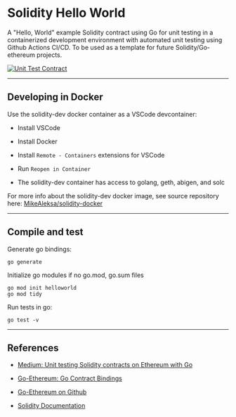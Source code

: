 # Solidity Hello World

A "Hello, World" example Solidity contract using Go for unit testing in a containerized development environment with automated unit testing using Github Actions CI/CD. To be used as a template for future Solidity/Go-ethereum projects.

[![Unit Test Contract](https://github.com/MikeAleksa/solidity-hello-world/actions/workflows/unit-test.yaml/badge.svg)](https://github.com/MikeAleksa/solidity-hello-world/actions/workflows/unit-test.yaml)

---

## Developing in Docker

Use the solidity-dev docker container as a VSCode devcontainer:

* Install VSCode

* Install Docker

* Install `Remote - Containers` extensions for VSCode

* Run `Reopen in Container`

* The solidity-dev container has access to golang, geth, abigen, and solc

For more info about the solidity-dev docker image, see source repository here: [MikeAleksa/solidity-docker](https://github.com/MikeAleksa/solidity-docker)

---

## Compile and test

Generate go bindings:
```
go generate
```

Initialize go modules if no go.mod, go.sum files
```
go mod init helloworld
go mod tidy
```

Run tests in go:
```
go test -v
```

---

## References

* [Medium: Unit testing Solidity contracts on Ethereum with Go](https://medium.com/coinmonks/unit-testing-solidity-contracts-on-ethereum-with-go-3cc924091281)

* [Go-Ethereum: Go Contract Bindings](https://geth.ethereum.org/docs/dapp/native-bindings)

* [Go-Ethereum on Github](https://github.com/ethereum/go-ethereum)

* [Solidity Documentation](https://docs.soliditylang.org/en/v0.8.11/index.html)